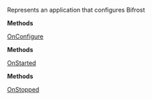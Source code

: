 Represents an application that configures Bifrost

**Methods**

[OnConfigure](Bifrost.Execution.IApplication.OnConfigure)


**Methods**

[OnStarted](Bifrost.Execution.IApplication.OnStarted)


**Methods**

[OnStopped](Bifrost.Execution.IApplication.OnStopped)
